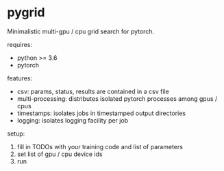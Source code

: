 # pygrid

Minimalistic multi-gpu / cpu grid search for pytorch.

requires:

* python >= 3.6
* pytorch

features:

* csv: params, status, results are contained in a csv file
* multi-processing: distributes isolated pytorch processes among gpus / cpus
* timestamps: isolates jobs in timestamped output directories
* logging: isolates logging facility per job

setup:
1. fill in TODOs with your training code and list of parameters
2. set list of gpu / cpu device ids
3. run
